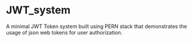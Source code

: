# JWT_system

<p>A minimal JWT Token system built using PERN stack that demonstrates the usage of json web tokens for user authorization.</p>


